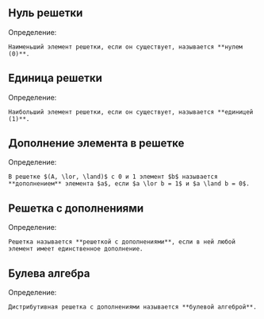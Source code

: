 ## Нуль решетки
Определение:
```spoiler-markdown
Наименьший элемент решетки, если он существует, называется **нулем (0)**.
```

## Единица решетки
Определение:
```spoiler-markdown
Наибольший элемент решетки, если он существует, называется **единицей (1)**.
```

## Дополнение элемента в решетке
Определение:
```spoiler-markdown
В решетке $(A, \lor, \land)$ с 0 и 1 элемент $b$ называется **дополнением** элемента $a$, если $a \lor b = 1$ и $a \land b = 0$.
```

## Решетка с дополнениями
Определение:
```spoiler-markdown
Решетка называется **решеткой с дополнениями**, если в ней любой элемент имеет единственное дополнение.
```

## Булева алгебра
Определение:
```spoiler-markdown
Дистрибутивная решетка с дополнениями называется **булевой алгеброй**.
```
